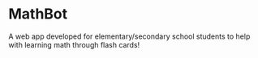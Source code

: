 # MathBot
A web app developed for elementary/secondary school students to help with learning math through flash cards!

